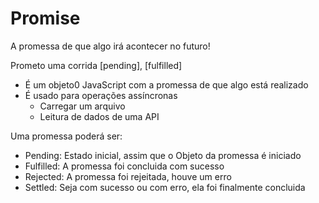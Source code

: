 # Promise

A promessa de que algo irá acontecer no futuro!

Prometo uma corrida [pending], [fulfilled]

- É um objeto0 JavaScript com a promessa de que algo está realizado
- É usado para operações assíncronas
  - Carregar um arquivo
  - Leitura de dados de uma API

Uma promessa poderá ser:
- Pending: Estado inicial, assim que o Objeto da promessa é iniciado
- Fulfilled: A promessa foi concluida com sucesso
- Rejected: A promessa foi rejeitada, houve um erro
- Settled: Seja com sucesso ou com erro, ela foi finalmente concluida